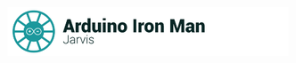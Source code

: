 ![Banner](https://github.com/jonathanrjpereira/Arduino-Iron-Man-Jarvis/blob/master/img/Iron%20Man%20Banner-01.svg)

